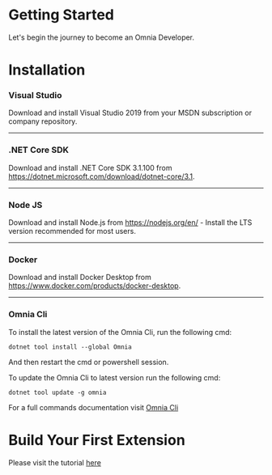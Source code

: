 # Getting Started

Let's begin the journey to become an Omnia Developer.

# Installation

### Visual Studio

Download and install Visual Studio 2019 from your MSDN subscription or company repository.

---

### .NET Core SDK 

Download and install .NET Core SDK 3.1.100 from https://dotnet.microsoft.com/download/dotnet-core/3.1.

---

### Node JS
  
Download and install Node.js from  https://nodejs.org/en/ - Install the LTS version recommended for most users.

---

### Docker

Download and install Docker Desktop from https://www.docker.com/products/docker-desktop.

---

### Omnia Cli

To install the latest version of the Omnia Cli, run the following cmd:
```
dotnet tool install --global Omnia
```
And then restart the cmd or powershell session.

To update the Omnia Cli to latest version run the following cmd: 
```
dotnet tool update -g omnia
```

For a full commands documentation visit [Omnia Cli](../cli)

# Build Your First Extension

Please visit the tutorial [here](../first-extension#build-your-first-extension-like-a-boss)
